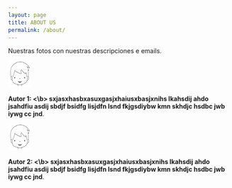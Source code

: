 ```yaml
---
layout: page
title: ABOUT US
permalink: /about/
---
```


Nuestras fotos con nuestras descripciones e emails.

<img src="7983-cara-de-nino.jpg" alt="Autor 1" width="50" height="60">   <p><b> Autor 1: <\b> sxjasxhasbxasuxgasjxhaiusxbasjxnihs lkahsdij ahdo jsahdfiu asdij sbdjf bsidfg lisjdfn lsnd fkjgsdiybw kmn skhdjc hsdbc jwb iywg cc jnd</b>.</p>


<img src="7983-cara-de-nino.jpg" alt="Autor 2" width="50" height="60">   <p><b> Autor 2: <\b> sxjasxhasbxasuxgasjxhaiusxbasjxnihs lkahsdij ahdo jsahdfiu asdij sbdjf bsidfg lisjdfn lsnd fkjgsdiybw kmn skhdjc hsdbc jwb iywg cc jnd</b>.</p>

